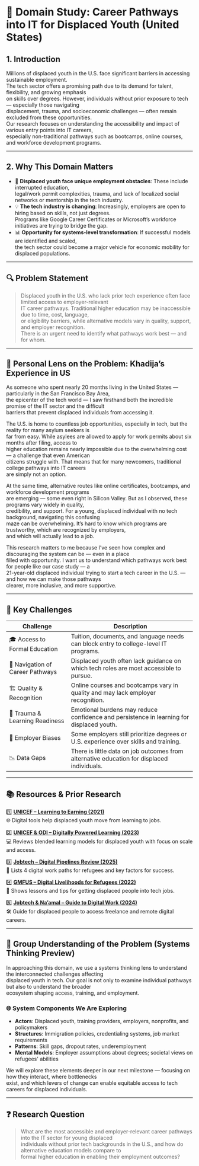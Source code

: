 # 💼 Domain Study: Career Pathways into IT for Displaced Youth (United States)

## 1. Introduction

Millions of displaced youth in the U.S. face significant barriers in accessing sustainable employment.  
The tech sector offers a promising path due to its demand for talent, flexibility, and growing emphasis  
on skills over degrees. However, individuals without prior exposure to tech — especially those navigating  
displacement, trauma, and socioeconomic challenges — often remain excluded from these opportunities.  
Our research focuses on understanding the accessibility and impact of various entry points into IT careers,  
especially non-traditional pathways such as bootcamps, online courses, and workforce development programs.

---

## 2. Why This Domain Matters

- 🚸 **Displaced youth face unique employment obstacles**: These include interrupted education,  
  legal/work permit complexities, trauma, and lack of localized social networks or mentorship in the tech industry.  
- 💡 **The tech industry is changing**: Increasingly, employers are open to hiring based on skills, not just degrees.  
  Programs like Google Career Certificates or Microsoft’s workforce initiatives are trying to bridge the gap.  
- 📊 **Opportunity for systems-level transformation**: If successful models are identified and scaled,  
  the tech sector could become a major vehicle for economic mobility for displaced populations.

---

## 🔍 Problem Statement

> Displaced youth in the U.S. who lack prior tech experience often face limited access to employer-relevant  
> IT career pathways. Traditional higher education may be inaccessible due to time, cost, language,  
> or eligibility barriers, while alternative models vary in quality, support, and employer recognition.  
> There is an urgent need to identify what pathways work best — and for whom.

---

## 👤 Personal Lens on the Problem: Khadija’s Experience in US

As someone who spent nearly 20 months living in the United States — particularly in the San Francisco Bay Area,  
the epicenter of the tech world — I saw firsthand both the incredible promise of the IT sector and the difficult  
barriers that prevent displaced individuals from accessing it.

The U.S. is home to countless job opportunities, especially in tech, but the reality for many asylum seekers is  
far from easy. While asylees are allowed to apply for work permits about six months after filing, access to  
higher education remains nearly impossible due to the overwhelming cost — a challenge that even American  
citizens struggle with. That means that for many newcomers, traditional college pathways into IT careers  
are simply not an option.

At the same time, alternative routes like online certificates, bootcamps, and workforce development programs  
are emerging — some even right in Silicon Valley. But as I observed, these programs vary widely in quality,  
credibility, and support. For a young, displaced individual with no tech background, navigating this confusing  
maze can be overwhelming. It’s hard to know which programs are trustworthy, which are recognized by employers,  
and which will actually lead to a job.

This research matters to me because I’ve seen how complex and discouraging the system can be — even in a place  
filled with opportunity. I want us to understand which pathways work best for people like our case study — a  
21-year-old displaced individual trying to start a tech career in the U.S. — and how we can make those pathways  
clearer, more inclusive, and more supportive.

---

## 🔑 Key Challenges

| Challenge                        | Description                                                                                 |
|----------------------------------|---------------------------------------------------------------------------------------------|
| 🎓 Access to Formal Education    | Tuition, documents, and language needs can block entry to college-level IT programs.       |
| 🧭 Navigation of Career Pathways | Displaced youth often lack guidance on which tech roles are most accessible to pursue.     |
| 🏗️ Quality & Recognition         | Online courses and bootcamps vary in quality and may lack employer recognition.            |
| 🧠 Trauma & Learning Readiness   | Emotional burdens may reduce confidence and persistence in learning for displaced youth.   |
| 💼 Employer Biases               | Some employers still prioritize degrees or U.S. experience over skills and training.       |
| 📉 Data Gaps                     | There is little data on job outcomes from alternative education for displaced individuals. |

---

## 📚 Resources & Prior Research


1️⃣ **[UNICEF – Learning to Earning (2021)](https://www.unicef.org/reports/learning-earning-displaced-youth)**  
   🌐 Digital tools help displaced youth move from learning to jobs.

2️⃣ **[UNICEF & ODI – Digitally Powered Learning (2023)](https://odi.org/en/publications/digitally-powered-learning-to-earning-for-displaced-young-people-and-adolescent-girls-and-young-women/)**  
   💻 Reviews blended learning models for displaced youth with focus on scale and access.

3️⃣ **[Jobtech – Digital Pipelines Review (2025)](https://jobtechalliance.com/unlocking-opportunity-how-digital-employment-pipelines-can-empower-refugees/)**  
   🧩 Lists 4 digital work paths for refugees and key factors for success.

4️⃣ **[GMFUS – Digital Livelihoods for Refugees (2022)](https://www.gmfus.org/news/digital-livelihoods-refugees-examples-challenges-and-recommendations)**  
   🚀 Shows lessons and tips for getting displaced people into tech jobs.

5️⃣ **[Jobtech & Na’amal – Guide to Digital Work (2024)](https://jobtechalliance.com/wp-content/uploads/2024/12/Empowering-Refugees-Through-Digital-Work-13012025.pdf)**  
   🛠️ Guide for displaced people to access freelance and remote digital careers.

---

## 🧠 Group Understanding of the Problem (Systems Thinking Preview)

In approaching this domain, we use a systems thinking lens to understand the interconnected challenges affecting  
displaced youth in tech. Our goal is not only to examine individual pathways but also to understand the broader  
ecosystem shaping access, training, and employment.

### 🌐 System Components We Are Exploring

- **Actors**: Displaced youth, training providers, employers, nonprofits, and policymakers  
- **Structures**: Immigration policies, credentialing systems, job market requirements  
- **Patterns**: Skill gaps, dropout rates, underemployment  
- **Mental Models**: Employer assumptions about degrees; societal views on refugees' abilities

We will explore these elements deeper in our next milestone — focusing on how they interact, where bottlenecks  
exist, and which levers of change can enable equitable access to tech careers for displaced individuals.

---

## ❓ Research Question

> What are the most accessible and employer-relevant career pathways into the IT sector for young displaced  
> individuals without prior tech backgrounds in the U.S., and how do alternative education models compare to  
> formal higher education in enabling their employment outcomes?
